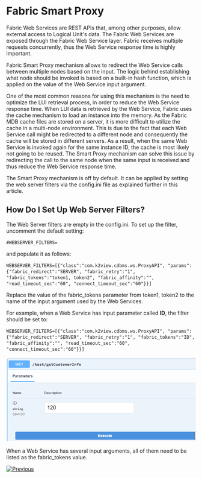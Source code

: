 # Fabric Smart Proxy

Fabric Web Services are REST APIs that, among other purposes, allow external access to Logical Unit's data. The Fabric Web Services are exposed through the Fabric Web Service layer. Fabric receives multiple requests concurrently, thus the Web Service response time is highly important. 

Fabric Smart Proxy mechanism allows to redirect the Web Service calls between multiple nodes based on the input. The logic behind establishing what node should be invoked is based on a built-in hash function, which is applied on the value of the Web Service input argument. 

One of the most common reasons for using this mechanism is the need to optimize the LUI retrieval process, in order to reduce the Web Service response time. 
When LUI data is retrieved by the Web Service, Fabric uses the cache mechanism to load an instance into the memory. As the Fabric MDB cache files are stored on a server, it is more difficult to utilize the cache in a multi-node environment. This is due to the fact that each Web Service call might be redirected to a different node and consequently the cache will be stored in different servers. As a result, when the same Web Service is invoked again for the same instance ID, the cache is most likely not going to be reused. The Smart Proxy mechanism can solve this issue by redirecting the call to the same node when the same input is received and thus reduce the Web Service response time.

The Smart Proxy mechanism is off by default. It can be applied by setting the web server filters via the config.ini file as explained further in this article.

## How Do I Set Up Web Server Filters?

The Web Server filters are empty in the config.ini. To set up the filter, uncomment the default setting:

~~~
#WEBSERVER_FILTERS=
~~~

and populate it as follows:

~~~
WEBSERVER_FILTERS=[{"class":"com.k2view.cdbms.ws.ProxyAPI", "params":{"fabric_redirect":"SERVER", "fabric_retry":"1", "fabric_tokens":"token1, token2", "fabric_affinity":"", "read_timeout_sec":"60", "connect_timeout_sec":"60"}}]
~~~

Replace the value of the fabric_tokens parameter from token1, token2 to the name of the input argument used by the Web Services. 

For example, when a Web Service has input parameter called **ID**, the filter should be set to:

~~~
WEBSERVER_FILTERS=[{"class":"com.k2view.cdbms.ws.ProxyAPI", "params":{"fabric_redirect":"SERVER", "fabric_retry":"1", "fabric_tokens":"ID", "fabric_affinity":"", "read_timeout_sec":"60", "connect_timeout_sec":"60"}}]
~~~

<img src="images/web-service-proxy.png" style="zoom:80%;" />

When a Web Service has several input arguments, all of them need to be listed as the fabric_tokens value.



[![Previous](/articles/images/Previous.png)](/articles/15_web_services_and_graphit/16_rest_api_additions.md)
